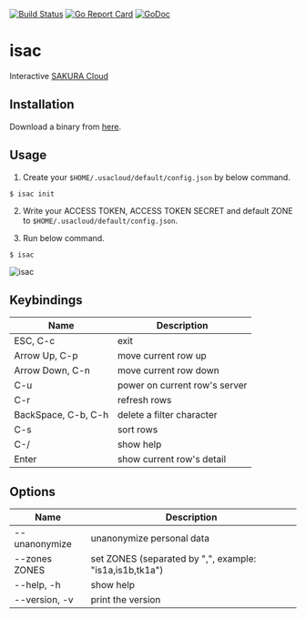 [![Build Status](https://travis-ci.org/blp1526/isac.svg?branch=travis)](https://travis-ci.org/blp1526/isac)
[![Go Report Card](https://goreportcard.com/badge/github.com/blp1526/isac)](https://goreportcard.com/report/github.com/blp1526/isac)
[![GoDoc](https://godoc.org/github.com/blp1526/isac?status.svg)](https://godoc.org/github.com/blp1526/isac)

# isac

Interactive [SAKURA Cloud](https://cloud.sakura.ad.jp/)

## Installation

Download a binary from [here](https://github.com/blp1526/isac/releases).

## Usage

1. Create your `$HOME/.usacloud/default/config.json` by below command.

```
$ isac init
```

2. Write your ACCESS TOKEN, ACCESS TOKEN SECRET and default ZONE to `$HOME/.usacloud/default/config.json`.

3. Run below command.

```
$ isac
```

![isac](https://user-images.githubusercontent.com/1040576/33887076-e12c7de8-df8b-11e7-9466-5af9b6af8904.gif)

## Keybindings

|Name|Description|
|-|-|
|ESC, C-c|exit|
|Arrow Up, C-p|move current row up|
|Arrow Down, C-n|move current row down|
|C-u|power on current row's server|
|C-r|refresh rows|
|BackSpace, C-b, C-h|delete a filter character|
|C-s|sort rows|
|C-/|show help|
|Enter|show current row's detail|

## Options

|Name|Description|
|-|-|
|--unanonymize|unanonymize personal data|
|--zones ZONES|set ZONES (separated by ",", example: "is1a,is1b,tk1a")|
|--help, -h|show help|
|--version, -v|print the version|
